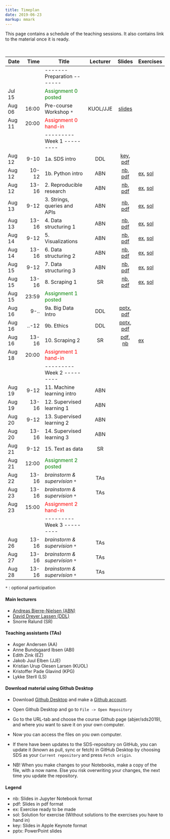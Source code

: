 ```yaml
---
title: Timeplan
date: 2019-06-23
markup: mmark
---
```


This page contains a schedule of the teaching sessions. It also contains link to the material once it is ready.

<br />

Date  | Time  | Title | Lecturer | Slides |  Exercises
------|------:|-------|:--------:|:------:|------
      |        | -------   Preparation  ------- | | |
Jul 15|        |  <font color="green">Assignment 0 posted</font>   |  |
Aug 06|  16:00 | Pre-course Workshop `*` | KUOL/JJE | [slides](https://github.com/abjer/sds2019/blob/master/workshop/workshop_slides.pdf) |
Aug 11|  20:00 | <font color="red">Assignment 0 hand-in</font>  |  |  |
      |       | ---------   Week 1  --------- | | |
Aug 12|  9-10 | 1a. SDS intro  | DDL | [key](https://github.com/abjer/sds2019/blob/master/material/session_1/lecture_1a.key), [pdf](https://github.com/abjer/sds2019/blob/master/material/session_1/lecture_1a.pdf) |
Aug 12| 10-12 | 1b. Python intro  | ABN |  [nb](https://github.com/abjer/sds2019/blob/master/material/session_1/lecture_1b.ipynb), [pdf](https://github.com/abjer/sds2019/blob/master/material/session_1/lecture_1b.pdf)|[ex](https://github.com/abjer/sds2019/blob/master/material/session_1/exercise_1.ipynb), [sol](https://github.com/abjer/sds2019/blob/master/material/session_1/exercise_1_sol.ipynb)
Aug 12| 13-16 | 2. Reproducible research | ABN |  [nb](https://github.com/abjer/sds2019/blob/master/material/session_2/lecture_2.ipynb), [pdf](https://github.com/abjer/sds2019/blob/master/material/session_2/lecture_2.pdf)|[ex](https://github.com/abjer/sds2019/blob/master/material/session_2/exercise_2.ipynb), [sol](https://github.com/abjer/sds2019/blob/master/material/session_2/exercise_2_sol.ipynb)
Aug 13|  9-12 | 3. Strings, queries and APIs | ABN| [nb](https://github.com/abjer/sds2019/blob/master/material/session_3/lecture_3.ipynb), [pdf](https://github.com/abjer/sds2019/blob/master/material/session_3/lecture_3.pdf)| [ex](https://github.com/abjer/sds2019/blob/master/material/session_3/exercise_3.ipynb), [sol](https://github.com/abjer/sds2019/blob/master/material/session_3/exercise_3_sol.ipynb)
Aug 13| 13-16 | 4. Data structuring 1 | ABN | [nb](https://github.com/abjer/sds2019/blob/master/material/session_4/lecture_4.ipynb), [pdf](https://github.com/abjer/sds2019/blob/master/material/session_4/lecture_4.pdf) | [ex](https://github.com/abjer/sds2019/blob/master/material/session_4/exercise_4.ipynb), [sol](https://github.com/abjer/sds2019/blob/master/material/session_4/exercise_4_sol.ipynb)
Aug 14|  9-12 | 5. Visualizations | ABN | [nb](https://github.com/abjer/sds2019/blob/master/material/session_5/lecture_5.ipynb), [pdf](https://github.com/abjer/sds2019/blob/master/material/session_5/lecture_5.pdf) | [ex](https://github.com/abjer/sds2019/blob/master/material/session_5/exercise_5.ipynb), [sol](https://github.com/abjer/sds2019/blob/master/material/session_5/exercise_5_sol.ipynb)
Aug 14| 13-16 | 6. Data structuring 2 | ABN | [nb](https://github.com/abjer/sds2019/blob/master/material/session_6/lecture_6.ipynb), [pdf](https://github.com/abjer/sds2019/blob/master/material/session_6/lecture_6.pdf) | [ex](https://github.com/abjer/sds2019/blob/master/material/session_6/exercise_6.ipynb), [sol](https://github.com/abjer/sds2019/blob/master/material/session_6/exercise_6_sol.ipynb)
Aug 15|  9-12 | 7. Data structuring 3 | ABN| [nb](https://github.com/abjer/sds2019/blob/master/material/session_7/lecture_7.ipynb), [pdf](https://github.com/abjer/sds2019/blob/master/material/session_7/lecture_7.pdf) | [ex](https://github.com/abjer/sds2019/blob/master/material/session_7/exercise_7.ipynb), [sol](https://github.com/abjer/sds2019/blob/master/material/session_7/exercise_7_sol.ipynb)
Aug 15| 13-16 | 8. Scraping 1 | SR | [nb](https://github.com/abjer/sds2019/blob/master/material/session_8/lecture_8.ipynb), [pdf](https://github.com/abjer/sds2019/blob/master/material/session_8/lecture_8.pdf) | [ex](https://github.com/abjer/sds2019/blob/master/material/session_8/exercise_8.ipynb), [sol](https://github.com/abjer/sds2019/blob/master/material/session_8/exercise_8_sol.ipynb)
Aug 15| 23:59 |  <font color="green">Assignment 1 posted</font>   |  |  |
Aug 16| 9-..  | 9a. Big Data Intro | DDL | [pptx](https://github.com/abjer/sds2019/blob/master/material/session_9/lecture_9a.pptx), [pdf](https://github.com/abjer/sds2019/blob/master/material/session_9/lecture_9a.pdf) |
Aug 16| ..-12 | 9b. Ethics | DDL | [pptx](https://github.com/abjer/sds2019/blob/master/material/session_9/lecture_9b.pptx), [pdf](https://github.com/abjer/sds2019/blob/master/material/session_9/lecture_9b.pdf) |
Aug 16|  13-16| 10. Scraping 2 | SR | [pdf](https://github.com/abjer/sds2019/blob/master/material/session_10/lecture_10.pdf), [nb](https://github.com/abjer/sds2019/blob/master/material/session_10/lecture_10.ipynb) | [ex](https://github.com/abjer/sds2019/blob/master/material/session_10/exercise_9.ipynb)
Aug 18|  20:00 |  <font color="red">Assignment 1 hand-in</font>   |  |  |
      |       | ---------   Week 2  --------- | | |
Aug 19|  9-12 | 11. Machine learning intro | ABN | |
Aug 19| 13-16 | 12. Supervised learning 1 | ABN |  |
Aug 20|  9-12 | 13. Supervised learning 2 | ABN | |
Aug 20| 13-16 | 14. Supervised learning 3 | ABN | |
Aug 21|  9-12 | 15. Text as data  | SR | |
Aug 21| 12:00 | <font color="green">Assignment 2 posted</font>  |  |  |
Aug 22| 13-16 |  *brainstorm & supervision* `*` | TAs | |
Aug 23| 13-16 |  *brainstorm & supervision* `*` | TAs | |
Aug 23| 15:00 | <font color="red">Assignment 2 hand-in</font>  |  |  |
      |       | ---------   Week 3  ---------   | | |
Aug 26| 13-16 |  *brainstorm & supervision* `*` | TAs | |
Aug 27| 13-16 |  *brainstorm & supervision* `*` | TAs | |
Aug 28| 13-16 |  *brainstorm & supervision* `*` | TAs | |   

`*` : optional participation

#### Main lecturers
- [Andreas Bjerre-Nielsen (ABN)](https://abjer.github.io)
- [David Dreyer Lassen (DDL)](https://daviddlassen.github.io/)
- Snorre Ralund (SR)

#### Teaching assistants (TAs)
- Asger Andersen (AA)
- Anne Bundsgaard Ibsen (ABI)
- Edith Zink (EZ)
- Jakob Juul Elben (JJE)
- Kristian Urup Olesen Larsen (KUOL)
- Kristoffer Pade Glavind (KPG)
- Lykke Sterll (LS)

#### Download material using Github Desktop
- Download [Github Desktop](https://desktop.github.com/) and make a [Github account](https://github.com/).

- Open Github Desktop and go to `File -> Open Repository`

- Go to the URL-tab and choose the course Github page (abjer/sds2019), and where you want to save it on your own computer.

- Now you can access the files on you own computer.

- If there have been updates to the SDS-repository on GitHub, you can update it (known as pull, sync or fetch) in GitHub Desktop by choosing SDS as your `Current repository` and press `Fetch origin`.

- NB! When you make changes to your Notebooks, make a copy of the file, with a now name. Else you risk overwriting your changes, the next time you update the repository.

#### Legend
- nb: Slides in Jupyter Notebook format
- pdf: Slides in pdf format
- ex: Exercise ready to be made
- sol: Solution for exercise (Without solutions to the exercises you have to hand in)
- key: Slides in Apple Keynote format
- pptx: PowerPoint slides
